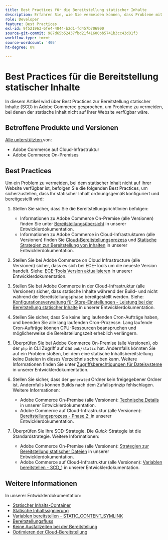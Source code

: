 ```yaml
---
title: Best Practices für die Bereitstellung statischer Inhalte
description: Erfahren Sie, wie Sie vermeiden können, dass Probleme mit statischen Inhalten nicht in Ihrer Adobe Commerce-Storefront angezeigt werden.
role: Developer
feature: Best Practices
exl-id: 9f521963-6fe4-4844-b2d1-fd457b706900
source-git-commit: 987d65b52437fbd21f41600bb5741b3cc43d01f3
workflow-type: tm+mt
source-wordcount: '405'
ht-degree: 0%

---
```


# Best Practices für die Bereitstellung statischer Inhalte

In diesem Artikel wird über Best Practices zur Bereitstellung statischer Inhalte (SCD) in Adobe Commerce gesprochen, um Probleme zu vermeiden, bei denen der statische Inhalt nicht auf Ihrer Website verfügbar wäre.

## Betroffene Produkte und Versionen

[Alle unterstützten ](../../../release/versions.md) von:

* Adobe Commerce auf Cloud-Infrastruktur
* Adobe Commerce On-Premises

## Best Practices

Um ein Problem zu vermeiden, bei dem statischer Inhalt nicht auf Ihrer Website verfügbar ist, befolgen Sie die folgenden Best Practices, um sicherzustellen, dass Ihr statischer Inhalt ordnungsgemäß konfiguriert und bereitgestellt wird:

1. Stellen Sie sicher, dass Sie die Bereitstellungsrichtlinien befolgen:
   * Informationen zu Adobe Commerce On-Premise (alle Versionen) finden Sie unter [Bereitstellungsübersicht](../../../configuration/deployment/overview.md) in unserer Entwicklerdokumentation.
   * Informationen zu Adobe Commerce in Cloud-Infrastrukturen (alle Versionen) finden Sie [Cloud-Bereitstellungsprozess](https://experienceleague.adobe.com/en/docs/commerce-cloud-service/user-guide/develop/deploy/process) und [Statische Strategien zur Bereitstellung von Inhalten](https://experienceleague.adobe.com/en/docs/commerce-cloud-service/user-guide/develop/deploy/static-content) in unserer Entwicklerdokumentation.

1. Stellen Sie bei Adobe Commerce on Cloud Infrastructure (alle Versionen) sicher, dass es sich bei ECE-Tools um die neueste Version handelt. Siehe: [ECE-Tools Version aktualisieren](https://experienceleague.adobe.com/en/docs/commerce-cloud-service/user-guide/release-notes/ece-tools-package) in unserer Entwicklerdokumentation.
1. Stellen Sie bei Adobe Commerce in der Cloud-Infrastruktur (alle Versionen) sicher, dass statische Inhalte während der Build- und nicht während der Bereitstellungsphase bereitgestellt werden. Siehe: [Konfigurationsverwaltung für Store-Einstellungen - Leistung bei der Bereitstellung statischer Inhalte](https://experienceleague.adobe.com/en/docs/commerce-cloud-service/user-guide/configure-store/store-settings#cloud-confman-scd-over) in unserer Entwicklerdokumentation.
1. Stellen Sie sicher, dass Sie keine lang laufenden Cron-Aufträge haben, und beenden Sie alle lang laufenden Cron-Prozesse. Lang laufende Cron-Aufträge können CPU-Ressourcen beanspruchen und möglicherweise die Bereitstellungszeit erheblich verlängern.
1. Überprüfen Sie bei Adobe Commerce On-Premise (alle Versionen), ob der `php` in CLI Zugriff auf das `pub/static` hat. Andernfalls könnten Sie auf ein Problem stoßen, bei dem eine statische Inhaltsbereitstellung keine Dateien in dieses Verzeichnis schreiben kann. Weitere Informationen finden Sie unter [Zugriffsberechtigungen für Dateisysteme](https://experienceleague.adobe.com/docs/commerce-operations/configuration-guide/deployment/file-system-permissions.html) in unserer Entwicklerdokumentation.
1. Stellen Sie sicher, dass der `generated` Ordner kein freigegebener Ordner ist. Andernfalls können Builds nach dem Zufallsprinzip fehlschlagen. Weitere Informationen:
   * Adobe Commerce On-Premise (alle Versionen): [Technische Details](https://experienceleague.adobe.com/docs/commerce-operations/configuration-guide/deployment/technical-details.html) in unserer Entwicklerdokumentation.
   * Adobe Commerce auf Cloud-Infrastruktur (alle Versionen): [Bereitstellungsprozess - Phase 2: ](https://experienceleague.adobe.com/en/docs/commerce-cloud-service/user-guide/develop/deploy/best-practices#cloud-deploy-over-phases-build) in unserer Entwicklerdokumentation.

1. Überprüfen Sie Ihre SCD-Strategie. Die *Quick*-Strategie ist die Standardstrategie. Weitere Informationen:
   * Adobe Commerce On-Premise (alle Versionen): [Strategien zur Bereitstellung statischer Dateien](https://experienceleague.adobe.com/docs/commerce-operations/configuration-guide/cli/static-view/static-view-file-strategy.html) in unserer Entwicklerdokumentation.
   * Adobe Commerce auf Cloud-Infrastruktur (alle Versionen): [Variablen bereitstellen - SCD\_](https://experienceleague.adobe.com/en/docs/commerce-cloud-service/user-guide/configure/env/stage/variables-deploy#scd_strategy)) in unserer Entwicklerdokumentation.

## Weitere Informationen

In unserer Entwicklerdokumentation:

* [Statischer Inhalts-Container](https://developer.adobe.com/commerce/admin-developer/pattern-library/containers/static-content/)
* [Statische Inhaltssignierung](https://experienceleague.adobe.com/docs/commerce-operations/configuration-guide/cache/static-content-signing.html)
* [Variablen bereitstellen - STATIC\_CONTENT\_SYMLINK](https://experienceleague.adobe.com/en/docs/commerce-cloud-service/user-guide/configure/env/stage/variables-deploy#static_content_symlink)
* [Bereitstellungsfluss](../../../performance/deployment-flow.md)
* [Keine Ausfallzeiten bei der Bereitstellung](https://experienceleague.adobe.com/en/docs/commerce-cloud-service/user-guide/develop/deploy/reduce-downtime)
* [Optimieren der Cloud-Bereitstellung](https://experienceleague.adobe.com/en/docs/commerce-cloud-service/user-guide/develop/deploy/optimization)
